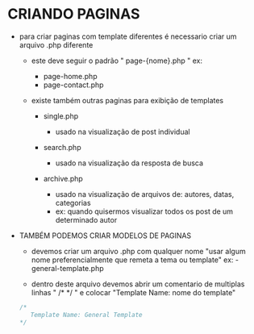 # CRIANDO PAGINAS
   * para criar paginas com template diferentes é necessario criar um arquivo .php diferente
      - este deve seguir o padrão " page-{nome}.php " ex:
         - page-home.php 
         - page-contact.php
      
      - existe também outras paginas para exibição de templates
         - single.php
            - usado na visualização de post individual
         
         - search.php
            - usado na visualização da resposta de busca

         - archive.php
            - usado na visualização de arquivos de: autores, datas, categorias
            - ex: quando quisermos visualizar todos os post de um determinado autor

   * TAMBÉM PODEMOS CRIAR MODELOS DE PAGINAS
      - devemos criar um arquivo .php com qualquer nome
         "usar algum nome preferencialmente que remeta a tema ou template" ex:
            - general-template.php

      - dentro deste arquivo devemos abrir um comentario de multiplas linhas " /* */ " e colocar "Template Name: nome do template"
      ```php
      /* 
         Template Name: General Template
      */
      ```